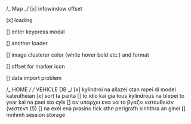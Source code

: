 /_ Map _/
[x] infowindow offset

[x] loading

[] enter keypress modal

[] another loader

[] image clusterer color (white hover bold etc.) and format

[] offset for marker icon

[] data import problem

/_ HOME _/
/_ VEHICLE DB _/
[x] kylindroi na allazei otan mpei di model kateutheian
[x] sort ta panta
[] to idio kai gia tous kylindrous na blepei to year kai na paei sto cyls
[] αν υπαρχει ενα να το βγαζει κατευθειαν (νεστεντ (!))
[] na exei ena prasino tick sthn perigrafh kinhthra an ginei
[] mnhmh session storage
